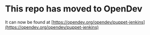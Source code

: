# This repo has moved to OpenDev

It can now be found at [https://opendev.org/opendev/puppet-jenkins](https://opendev.org/opendev/puppet-jenkins)
